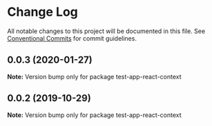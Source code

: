 # Change Log

All notable changes to this project will be documented in this file.
See [Conventional Commits](https://conventionalcommits.org) for commit guidelines.

## 0.0.3 (2020-01-27)

**Note:** Version bump only for package test-app-react-context





## 0.0.2 (2019-10-29)

**Note:** Version bump only for package test-app-react-context
